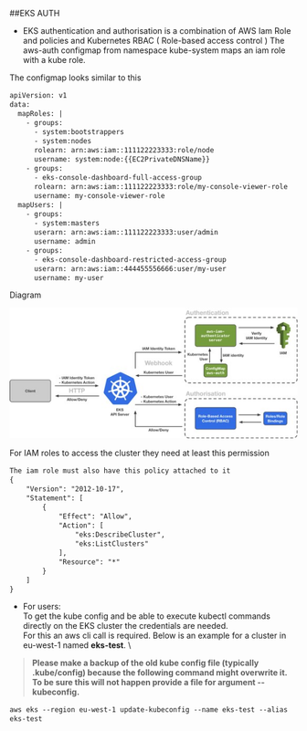 ##EKS AUTH

* EKS authentication and authorisation is a combination of AWS Iam Role and policies and Kubernetes RBAC ( Role-based access control ) 
The aws-auth configmap from namespace kube-system maps an iam role with a kube role.

The configmap looks similar to this
```
apiVersion: v1
data:
  mapRoles: |
    - groups:
      - system:bootstrappers
      - system:nodes
      rolearn: arn:aws:iam::111122223333:role/node
      username: system:node:{{EC2PrivateDNSName}}
    - groups:
      - eks-console-dashboard-full-access-group
      rolearn: arn:aws:iam::111122223333:role/my-console-viewer-role
      username: my-console-viewer-role
  mapUsers: |
    - groups:
      - system:masters
      userarn: arn:aws:iam::111122223333:user/admin
      username: admin
    - groups:
      - eks-console-dashboard-restricted-access-group      
      userarn: arn:aws:iam::444455556666:user/my-user
      username: my-user
```

Diagram 

![alt text](images/eks-auth.jpg)

For IAM roles to access the cluster they need at least this permission
```
The iam role must also have this policy attached to it
{
    "Version": "2012-10-17",
    "Statement": [
        {
            "Effect": "Allow",
            "Action": [
                "eks:DescribeCluster",
                "eks:ListClusters"
            ],
            "Resource": "*"
        }
    ]
}
```

* For users: \
To get the kube config and be able to execute kubectl commands directly on the EKS cluster the credentials are needed. \
For this an aws cli call is required. Below is an example for a cluster in eu-west-1 named **eks-test**. \

> **Please make a backup of the old kube config file (typically .kube/config) because the following command might overwrite it. To be sure this will not happen provide a file for argument --kubeconfig.**

```
aws eks --region eu-west-1 update-kubeconfig --name eks-test --alias eks-test
```